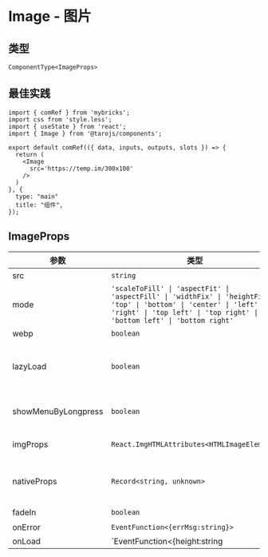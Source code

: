 # Image - 图片

## 类型
```tsx
ComponentType<ImageProps>
```

## 最佳实践
```render
import { comRef } from 'mybricks';
import css from 'style.less';
import { useState } from 'react';
import { Image } from '@tarojs/components';

export default comRef(({ data, inputs, outputs, slots }) => {
  return (
    <Image
      src='https://temp.im/300x100'
    />
  )
}, {
  type: "main"
  title: "组件",
});
```

## ImageProps

| 参数 | 类型 | 默认值 | 必填 | 说明 |
| --- | --- | :---: | :---: | --- |
| src | `string` |  | 是 | 地址 |
| mode | `'scaleToFill' \| 'aspectFit' \| 'aspectFill' \| 'widthFix' \| 'heightFix' \| 'top' \| 'bottom' \| 'center' \| 'left' \| 'right' \| 'top left' \| 'top right' \| 'bottom left' \| 'bottom right'` | `"scaleToFill"` | 否 | 裁剪、缩放模式 |
| webp | `boolean` | `false` | 否 | 启用webp |
| lazyLoad | `boolean` | `false` | 否 | 懒加载。只针对 page 与 scroll-view 下的 image 有效 |
| showMenuByLongpress | `boolean` | `false` | 否 | 长按图片显示识别小程序码菜单 |
| imgProps | `React.ImgHTMLAttributes<HTMLImageElement>` |  | 否 | 为 img 标签额外增加的属性 |
| nativeProps | `Record<string, unknown>` |  | 否 | 透传 `WebComponents` 上的属性到内部 H5 标签上 |
| fadeIn | `boolean` | `false` | 否 | 渐显 |
| onError | `EventFunction<{errMsg:string}>` |  | 否 | 发生错误 |
| onLoad | `EventFunction<{height:string|number,width:string|number}>` |  | 否 | 加载完成 |